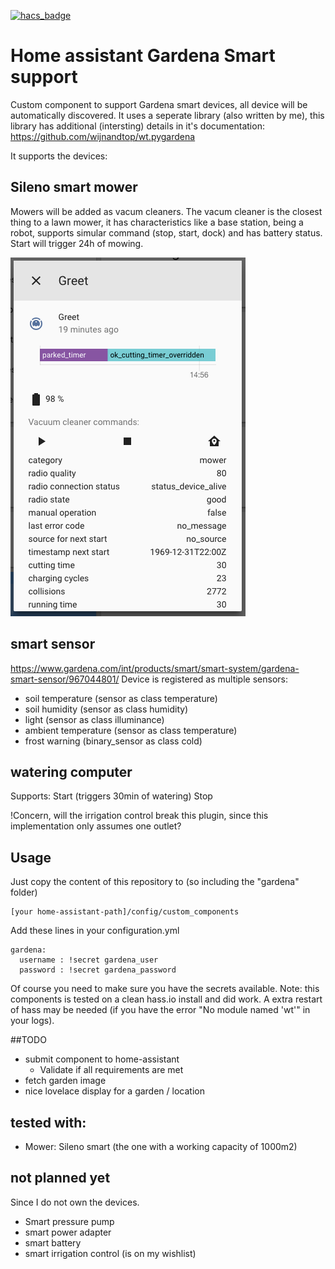 [![hacs_badge](https://img.shields.io/badge/HACS-Custom-orange.svg?style=for-the-badge)](https://github.com/custom-components/hacs)

# Home assistant Gardena Smart support

Custom component to support Gardena smart devices, all device will be automatically discovered.
It uses a seperate library (also written by me), this library has additional (intersting) details in it's documentation:
https://github.com/wijnandtop/wt.pygardena

It supports the devices:

## Sileno smart mower
Mowers will be added as vacum cleaners.
The vacum cleaner is the closest thing to a lawn mower, it has characteristics like a base station, being a robot, supports simular command (stop, start, dock) and has battery status.
Start will trigger 24h of mowing.

![alt screenshot](./README_screenshot1.png)


## smart sensor 
https://www.gardena.com/int/products/smart/smart-system/gardena-smart-sensor/967044801/
Device is registered as multiple sensors:

* soil temperature (sensor as class temperature)
* soil humidity (sensor as class humidity)
* light (sensor as class illuminance)
* ambient temperature (sensor as class temperature)
* frost warning (binary_sensor as class cold)

## watering computer

Supports:
Start (triggers 30min of watering)
Stop 

!Concern, will the irrigation control break this plugin, since this implementation only assumes one outlet?

## Usage

Just copy the content of this repository to (so including the "gardena" folder)

```
[your home-assistant-path]/config/custom_components
```

Add these lines in your configuration.yml

```
gardena:
  username : !secret gardena_user
  password : !secret gardena_password
```

Of course you need to make sure you have the secrets available.
Note: this components is tested on a clean hass.io install and did work. A extra restart of hass may be needed (if you have the error "No module named 'wt'" in your logs).

##TODO

* submit component to home-assistant
    * Validate if all requirements are met 
* fetch garden image
* nice lovelace display for a garden / location

## tested with:
 
 * Mower: Sileno smart (the one with a working capacity of 1000m2)
 
## not planned yet
Since I do not own the devices.

* Smart pressure pump
* smart power adapter
* smart battery
* smart irrigation control (is on my wishlist)




